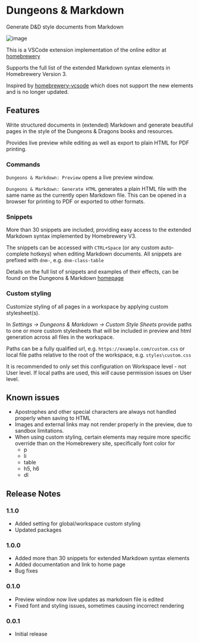# Dungeons & Markdown

Generate D&D style documents from Markdown

![image](https://assets.dungeonsandmarkdown.spjak.com/dnm.gif)

This is a VSCode extension implementation of the online editor at [homebrewery](https://homebrewery.naturalcrit.com/)

Supports the full list of the extended Markdown syntax elements in Homebrewery Version 3.

Inspired by [homebrewery-vcsode](https://marketplace.visualstudio.com/items?itemName=officerhalf.homebrewery-vscode) which does not support the new elements and is no longer updated.

## Features

Write structured documents in (extended) Markdown and generate beautiful pages in the style of the Dungeons & Dragons books and resources.

Provides live preview while editing as well as export to plain HTML for PDF printing.

### Commands

`Dungeons & Markdown: Preview` opens a live preview window.

`Dungeons & Markdown: Generate HTML` generates a plain HTML file with the same name as the currently open Markdown file. 
This can be opened in a browser for printing to PDF or exported to other formats.

### Snippets

More than 30 snippets are included, providing easy access to the extended Markdown syntax implemented by Homebrewery V3.

The snippets can be accessed with `CTRL+Space` (or any custom auto-complete hotkeys) when editing Markdown documents.
All snippets are prefixed with `dnm-`, e.g. `dnm-class-table`

Details on the full list of snippets and examples of their effects, can be found on the Dungeons & Markdown [homepage](https://dungeonsandmarkdown.spjak.com)

### Custom styling

Customize styling of all pages in a workspace by applying custom stylesheet(s).

In _Settings -> Dungeons & Markdown -> Custom Style Sheets_ provide paths to one or more custom stylesheets that will be included in preview and html generation across all files in the workspace.

Paths can be a fully qualified url, e.g. `https://example.com/custom.css` or local file paths relative to the root of the workspace, e.g. `styles\custom.css`

It is recommended to only set this configuration on Workspace level - not User level. If local paths are used, this _will_ cause permission issues on User level.

## Known issues
* Apostrophes and other special characters are always not handled properly when saving to HTML
* Images and external links may not render properly in the preview, due to sandbox limitations.
* When using custom styling, certain elements may require more specific override than on the Homebrewery site, specifically font color for 
    * p
    * li
    * table
    * h5, h6
    * dl
## Release Notes
### 1.1.0

- Added setting for global/workspace custom styling
- Updated packages
### 1.0.0

- Added more than 30 snippets for extended Markdown syntax elements
- Added documentation and link to home page
- Bug fixes
### 0.1.0

- Preview window now live updates as markdown file is edited
- Fixed font and styling issues, sometimes causing incorrect rendering

### 0.0.1

- Initial release